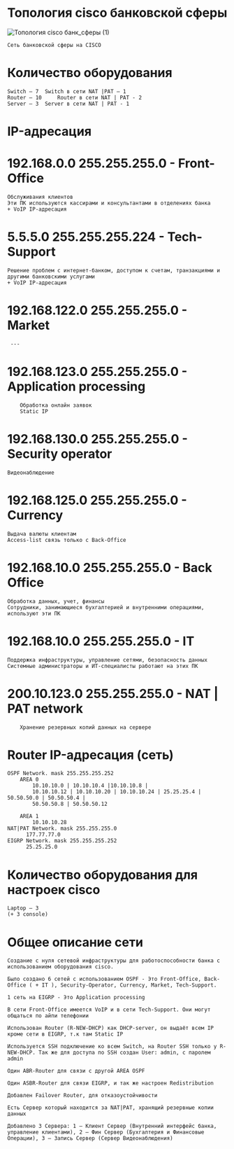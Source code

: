 # Топология cisco банковской сферы
![Топология cisco банк_сферы (1)](https://github.com/user-attachments/assets/6ec3f428-c5d4-4041-b591-a05d3ba4d6bd)




```Сеть банковской сферы на CISCO```

# Количество оборудования
    Switch – 7	Switch в сети NAT |PAT – 1
    Router – 10 	Router в сети NAT | PAT - 2 
    Server – 3	Server в сети NAT | PAT - 1

# IP-адресация
# 192.168.0.0 255.255.255.0 - Front-Office
    Обслуживания клиентов
    Эти ПК используются кассирами и консультантами в отделениях банка 
    + VoIP IP-адресация   
# 5.5.5.0   255.255.255.224 - Tech-Support
    Решение проблем с интернет-банком, доступом к счетам, транзакциями и другими банковскими услугами
    + VoIP IP-адресация               
# 192.168.122.0 255.255.255.0 - Market
     ---      
# 192.168.123.0 255.255.255.0 - Application processing
		Обработка онлайн заявок
		Static IP             
# 192.168.130.0 255.255.255.0 - Security operator
    Видеонаблюдение            
# 192.168.125.0 255.255.255.0 - Currency 
    Выдача валюты клиентам 
    Access-list связь только с Back-Office
# 192.168.10.0 255.255.255.0 - Back Office
    Обработка данных, учет, финансы
    Сотрудники, занимающиеся бухгалтерией и внутренними операциями, используют эти ПК
# 192.168.10.0 255.255.255.0 - IT
    Поддержка инфраструктуры, управление сетями, безопасность данных
    Системные администраторы и ИТ-специалисты работают на этих ПК
# 200.10.123.0 255.255.255.0 - NAT | PAT network
		Хранение резервных копий данных на сервере

# Router IP-адресация (сеть)
    OSPF Network. mask 255.255.255.252
        AREA 0 
            10.10.10.0 | 10.10.10.4 |10.10.10.8 | 
            10.10.10.12 | 10.10.10.20 | 10.10.10.24 | 25.25.25.4 | 50.50.50.0 | 50.50.50.4 | 
            50.50.50.8 | 50.50.50.12
        
        AREA 1
            10.10.10.28
    NAT|PAT Network. mask 255.255.255.0
          177.77.77.0 
    EIGRP Network. mask 255.255.255.252
          25.25.25.0
# Количество оборудования для настроек cisco
    Laptop – 3 
    (+ 3 console)

# Общее описание сети
  ```Создание с нуля сетевой инфраструктуры для работоспособности банка с использованием оборудования cisco.```

    Было создано 6 сетей с использованием OSPF - Это Front-Office, Back-Office ( + IT ), Security-Operator, Currency, Market, Tech-Support. 

    1 сеть на EIGRP - Это Application processing

    В сети Front-Office имеется VoIP и в сети Tech-Support. Они могут общаться по айпи телефонии

    Использован Router (R-NEW-DHCP) как DHCP-server, он выдаёт всем IP кроме сети в EIGRP, т.к там Static IP

    Используется SSH подключение ко всем Switch, на Router SSH только у R-NEW-DHCP. Так же для доступа по SSH создан User: admin, с паролем admin

    Один ABR-Router для связи с другой AREA OSPF

    Один ASBR-Router для связи EIGRP, и так же настроен Redistribution

    Добавлен Failover Router, для отказоустойчивости

    Есть Сервер который находится за NAT|PAT, хранящий резервные копии данных

    Добавлено 3 Сервера: 1 – Клиент Сервер (Внутренний интерфейс банка, управление клиентами), 2 – Фин Сервер (Бухгалтерия и Финансовые Операции), 3 – Запись Сервер (Сервер Видеонаблюдения)
